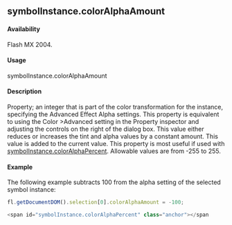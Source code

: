 ## symbolInstance.colorAlphaAmount

#### Availability

Flash MX 2004.

#### Usage

symbolInstance.colorAlphaAmount

#### Description

Property; an integer that is part of the color transformation for the instance, specifying the Advanced Effect Alpha settings. This property is equivalent to using the Color >Advanced setting in the Property inspector and adjusting the controls on the right of the dialog box. This value either reduces or increases the tint and alpha values by a constant amount. This value is added to the current value. This property is most useful if used with [symbolInstance.colorAlphaPercent](../SymbolInstance_object/symbolInstanc9.md). Allowable values are from -255 to 255.

#### Example
The following example subtracts 100 from the alpha setting of the selected symbol instance:
```javascript
fl.getDocumentDOM().selection[0].colorAlphaAmount = -100;

<span id="symbolInstance.colorAlphaPercent" class="anchor"></span
```